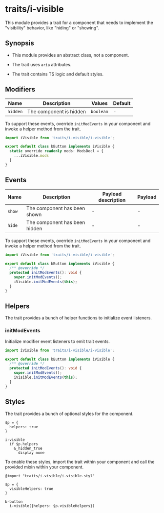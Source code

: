 # traits/i-visible

This module provides a trait for a component that needs to implement the "visibility" behavior, like "hiding" or "showing".

## Synopsis

* This module provides an abstract class, not a component.

* The trait uses `aria` attributes.

* The trait contains TS logic and default styles.

## Modifiers

| Name     | Description             | Values    | Default |
|----------|-------------------------|-----------|---------|
| `hidden` | The component is hidden | `boolean` | -       |

To support these events, override `initModEvents` in your component and invoke a helper method from the trait.

```typescript
import iVisible from 'traits/i-visible/i-visible';

export default class bButton implements iVisible {
  static override readonly mods: ModsDecl = {
    ...iVisible.mods
  }
}
```

## Events

| Name   | Description                   | Payload description | Payload |
|--------|-------------------------------|---------------------|---------|
| `show` | The component has been shown  | -                   | -       |
| `hide` | The component has been hidden | -                   | -       |

To support these events, override `initModEvents` in your component and invoke a helper method from the trait.

```typescript
import iVisible from 'traits/i-visible/i-visible';

export default class bButton implements iVisible {
  /** @override */
  protected initModEvents(): void {
    super.initModEvents();
    iVisible.initModEvents(this);
  }
}
```

## Helpers

The trait provides a bunch of helper functions to initialize event listeners.

### initModEvents

Initialize modifier event listeners to emit trait events.

```typescript
import iVisible from 'traits/i-visible/i-visible';

export default class bButton implements iVisible {
  /** @override */
  protected initModEvents(): void {
    super.initModEvents();
    iVisible.initModEvents(this);
  }
}
```

## Styles

The trait provides a bunch of optional styles for the component.

```stylus
$p = {
  helpers: true
}

i-visible
  if $p.helpers
    &_hidden_true
      display none
```

To enable these styles, import the trait within your component and call the provided mixin within your component.

```stylus
@import "traits/i-visible/i-visible.styl"

$p = {
  visibleHelpers: true
}

b-button
  i-visible({helpers: $p.visibleHelpers})
```
